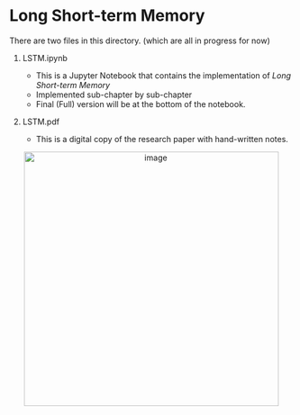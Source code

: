 # Long Short-term Memory

There are two files in this directory. (which are all in progress for now)<br>

1. LSTM.ipynb
   - This is a Jupyter Notebook that contains the implementation of *Long Short-term Memory* <br>
   - Implemented sub-chapter by sub-chapter
   - Final (Full) version will be at the bottom of the notebook.

2. LSTM.pdf
   - This is a digital copy of the research paper with hand-written notes.

<p align="center">
   <img width="452" alt="image" src="https://github.com/jasonheesanglee/theoretical_study/assets/123557477/833fd326-b960-4514-902f-15047c321c31">
</p>
